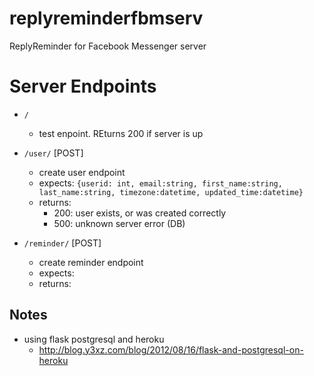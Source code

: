 # replyreminderfbmserv
ReplyReminder for Facebook Messenger server

# Server Endpoints
- `/`
    - test enpoint. REturns 200 if server is up

- `/user/` [POST]
    - create user endpoint
    - expects: `{userid: int, email:string, first_name:string, last_name:string, timezone:datetime, updated_time:datetime}`
    - returns:
        - 200: user exists, or was created correctly
        - 500: unknown server error (DB)

- `/reminder/` [POST]
    - create reminder endpoint
    - expects:
    - returns:
    
## Notes
- using flask postgresql and heroku
    - http://blog.y3xz.com/blog/2012/08/16/flask-and-postgresql-on-heroku
